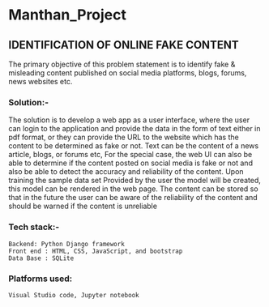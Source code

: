# Manthan_Project

## IDENTIFICATION OF ONLINE FAKE CONTENT

The primary objective of this problem statement is to identify fake & misleading content published on social media platforms, blogs, forums, news websites etc.

### Solution:- 
The solution is to develop a web app as a user interface, where the user can login to the application and provide the data in the form of text either in pdf format, or they can provide the URL to the website which has the content to be determined as fake or not. Text can be the content of a news article, blogs, or forums etc, For the special case, the web UI can also be able to determine if the content posted on social media is fake or not and also be able to detect the accuracy and reliability of the content.  Upon training the sample data set Provided by the user the model will be created, this model can be rendered in the web page. The content can be stored so that in the future the user can be aware of the reliability of the content and should be warned if the content is unreliable

### Tech stack:-
    Backend: Python Django framework
    Front end : HTML, CSS, JavaScript, and bootstrap
    Data Base : SQLite


### Platforms used: 
    Visual Studio code, Jupyter notebook 
